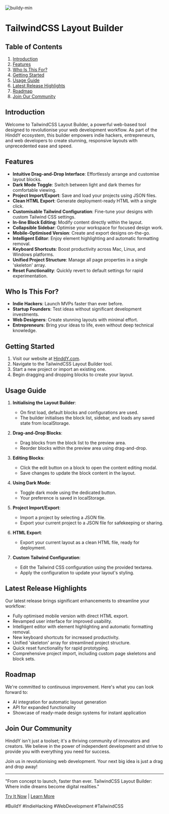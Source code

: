 ![buildy-min](https://github.com/user-attachments/assets/a51c6318-5cdc-4cd0-8b44-bff692d0782a)

# TailwindCSS Layout Builder

## Table of Contents
1. [Introduction](#introduction)
2. [Features](#features)
3. [Who Is This For?](#who-is-this-for)
4. [Getting Started](#getting-started)
5. [Usage Guide](#usage-guide)
6. [Latest Release Highlights](#latest-release-highlights)
7. [Roadmap](#roadmap)
8. [Join Our Community](#join-our-community)

## Introduction

Welcome to TailwindCSS Layout Builder, a powerful web-based tool designed to revolutionise your web development workflow. As part of the HinddY ecosystem, this builder empowers indie hackers, entrepreneurs, and web developers to create stunning, responsive layouts with unprecedented ease and speed.

## Features

- **Intuitive Drag-and-Drop Interface**: Effortlessly arrange and customise layout blocks.
- **Dark Mode Toggle**: Switch between light and dark themes for comfortable viewing.
- **Project Import/Export**: Save and load your projects using JSON files.
- **Clean HTML Export**: Generate deployment-ready HTML with a single click.
- **Customisable Tailwind Configuration**: Fine-tune your designs with custom Tailwind CSS settings.
- **In-line Block Editing**: Modify content directly within the layout.
- **Collapsible Sidebar**: Optimise your workspace for focused design work.
- **Mobile-Optimised Version**: Create and export designs on-the-go.
- **Intelligent Editor**: Enjoy element highlighting and automatic formatting removal.
- **Keyboard Shortcuts**: Boost productivity across Mac, Linux, and Windows platforms.
- **Unified Project Structure**: Manage all page properties in a single 'skeleton' array.
- **Reset Functionality**: Quickly revert to default settings for rapid experimentation.

## Who Is This For?

- **Indie Hackers**: Launch MVPs faster than ever before.
- **Startup Founders**: Test ideas without significant development investments.
- **Web Designers**: Create stunning layouts with minimal effort.
- **Entrepreneurs**: Bring your ideas to life, even without deep technical knowledge.

## Getting Started

1. Visit our website at [HinddY.com](https://www.hinddy.com).
2. Navigate to the TailwindCSS Layout Builder tool.
3. Start a new project or import an existing one.
4. Begin dragging and dropping blocks to create your layout.

## Usage Guide

1. **Initialising the Layout Builder**:
   - On first load, default blocks and configurations are used.
   - The builder initialises the block list, sidebar, and loads any saved state from localStorage.

2. **Drag-and-Drop Blocks**:
   - Drag blocks from the block list to the preview area.
   - Reorder blocks within the preview area using drag-and-drop.

3. **Editing Blocks**:
   - Click the edit button on a block to open the content editing modal.
   - Save changes to update the block content in the layout.

4. **Using Dark Mode**:
   - Toggle dark mode using the dedicated button.
   - Your preference is saved in localStorage.

5. **Project Import/Export**:
   - Import a project by selecting a JSON file.
   - Export your current project to a JSON file for safekeeping or sharing.

6. **HTML Export**:
   - Export your current layout as a clean HTML file, ready for deployment.

7. **Custom Tailwind Configuration**:
   - Edit the Tailwind CSS configuration using the provided textarea.
   - Apply the configuration to update your layout's styling.

## Latest Release Highlights

Our latest release brings significant enhancements to streamline your workflow:

- Fully optimised mobile version with direct HTML export.
- Revamped user interface for improved usability.
- Intelligent editor with element highlighting and automatic formatting removal.
- New keyboard shortcuts for increased productivity.
- Unified 'skeleton' array for streamlined project structure.
- Quick reset functionality for rapid prototyping.
- Comprehensive project import, including custom page skeletons and block sets.

## Roadmap

We're committed to continuous improvement. Here's what you can look forward to:

- AI integration for automatic layout generation
- API for expanded functionality
- Showcase of ready-made design systems for instant application

## Join Our Community

HinddY isn't just a toolset; it's a thriving community of innovators and creators. We believe in the power of independent development and strive to provide you with everything you need for success.

Join us in revolutionising web development. Your next big idea is just a drag and drop away!

---

"From concept to launch, faster than ever. TailwindCSS Layout Builder: Where indie dreams become digital realities."

[Try It Now](https://www.hinddy.com/build/) | [Learn More](https://www.hinddy.com/)

#BuildY #IndieHacking #WebDevelopment #TailwindCSS
